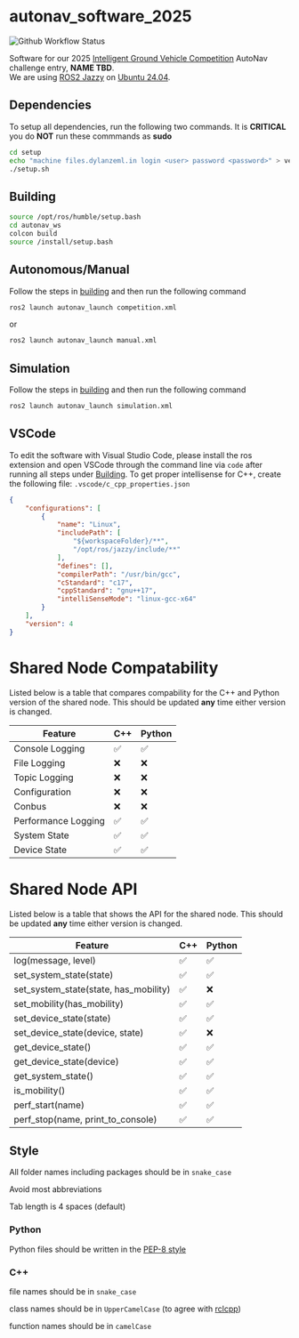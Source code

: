 # autonav_software_2025

![Github Workflow Status](https://img.shields.io/github/actions/workflow/status/SoonerRobotics/autonav_software_2024/compile_run.yml)

Software for our 2025 [Intelligent Ground Vehicle Competition](http://www.igvc.org/) AutoNav challenge entry, **NAME TBD**.  
We are using [ROS2 Jazzy](https://docs.ros.org/en/jazzy/index.html) on [Ubuntu 24.04](https://releases.ubuntu.com/24.04/).

## Dependencies

To setup all dependencies, run the following two commands. It is **CRITICAL** you do **NOT** run these commmands as **sudo**
```bash
cd setup
echo "machine files.dylanzeml.in login <user> password <password>" > vectorsecrets.txt
./setup.sh
```

## Building

```bash
source /opt/ros/humble/setup.bash
cd autonav_ws
colcon build
source /install/setup.bash
```

## Autonomous/Manual

Follow the steps in [building](#building) and then run the following command
```bash
ros2 launch autonav_launch competition.xml
```
or
```bash
ros2 launch autonav_launch manual.xml
```

## Simulation

Follow the steps in [building](#building) and then run the following command
```bash
ros2 launch autonav_launch simulation.xml
```

## VSCode

To edit the software with Visual Studio Code, please install the ros extension and open VSCode through the command line via `code` after running all steps under [Building](#building). To get proper intellisense for C++, create the following file: `.vscode/c_cpp_properties.json`
```json
{
    "configurations": [
        {
            "name": "Linux",
            "includePath": [
                "${workspaceFolder}/**",
                "/opt/ros/jazzy/include/**"
            ],
            "defines": [],
            "compilerPath": "/usr/bin/gcc",
            "cStandard": "c17",
            "cppStandard": "gnu++17",
            "intelliSenseMode": "linux-gcc-x64"
        }
    ],
    "version": 4
}
```

# Shared Node Compatability

Listed below is a table that compares compability for the C++ and Python version of the shared node. This should be updated **any** time either version is changed.

| Feature | C++ | Python |
| ------- | --- | ------ |
| Console Logging | ✅ | ✅ |
| File Logging | ❌ | ❌ |
| Topic Logging | ❌ | ❌ |
| Configuration | ❌ | ❌ |
| Conbus | ❌ | ❌ |
| Performance Logging | ✅ | ✅ |
| System State | ✅ | ✅ |
| Device State | ✅ | ✅ |

# Shared Node API

Listed below is a table that shows the API for the shared node. This should be updated **any** time either version is changed.

| Feature | C++ | Python |
| ------- | --- | ------ |
| log(message, level) | ✅ | ✅ |
| set_system_state(state) | ✅ | ✅ |
| set_system_state(state, has_mobility) | ✅ | ❌ |
| set_mobility(has_mobility) | ✅ | ✅ |
| set_device_state(state) | ✅ | ✅ |
| set_device_state(device, state) | ✅ | ❌ |
| get_device_state() | ✅ | ✅ |
| get_device_state(device) | ✅ | ✅ |
| get_system_state() | ✅ | ✅ |
| is_mobility() | ✅ | ✅ |
| perf_start(name) | ✅ | ✅ |
| perf_stop(name, print_to_console) | ✅ | ✅ |

## Style
All folder names including packages should be in `snake_case`

Avoid most abbreviations

Tab length is 4 spaces (default)

<!-- CMakeLists.txt and package.xml should follow the patterns found in [format_packages](https://github.com/SoonerRobotics/autonav_software_2024/tree/feat/particle_filter/scripts/format_package) -->

### Python
Python files should be written in the [PEP-8 style](https://peps.python.org/pep-0008/)

### C++
file names should be in `snake_case`

class names should be in `UpperCamelCase` (to agree with [rclcpp](https://docs.ros2.org/foxy/api/rclcpp/index.html))

function names should be in `camelCase`

